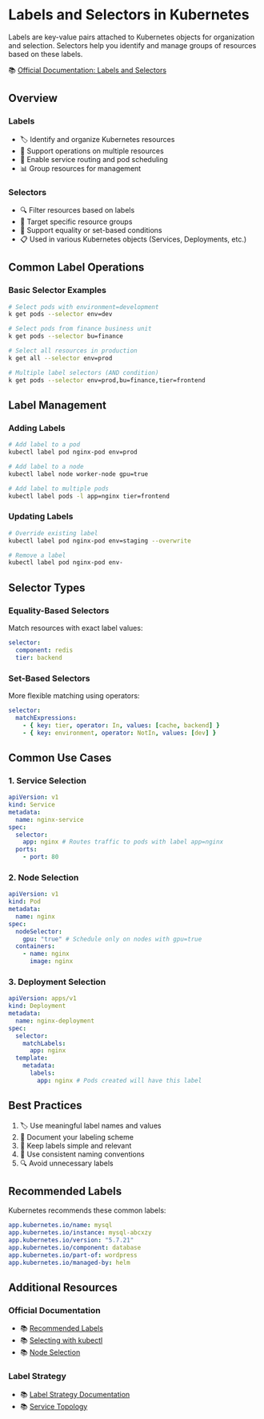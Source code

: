 # Labels and Selectors in Kubernetes

Labels are key-value pairs attached to Kubernetes objects for organization and selection. Selectors help you identify and manage groups of resources based on these labels.

📚 [Official Documentation: Labels and Selectors](https://kubernetes.io/docs/concepts/overview/working-with-objects/labels/)

## Overview

### Labels

- 🏷️ Identify and organize Kubernetes resources
- 🔄 Support operations on multiple resources
- 🎯 Enable service routing and pod scheduling
- 📊 Group resources for management

### Selectors

- 🔍 Filter resources based on labels
- 🎯 Target specific resource groups
- 🔀 Support equality or set-based conditions
- 📋 Used in various Kubernetes objects (Services, Deployments, etc.)

## Common Label Operations

### Basic Selector Examples

```bash
# Select pods with environment=development
k get pods --selector env=dev

# Select pods from finance business unit
k get pods --selector bu=finance

# Select all resources in production
k get all --selector env=prod

# Multiple label selectors (AND condition)
k get pods --selector env=prod,bu=finance,tier=frontend
```

## Label Management

### Adding Labels

```bash
# Add label to a pod
kubectl label pod nginx-pod env=prod

# Add label to a node
kubectl label node worker-node gpu=true

# Add label to multiple pods
kubectl label pods -l app=nginx tier=frontend
```

### Updating Labels

```bash
# Override existing label
kubectl label pod nginx-pod env=staging --overwrite

# Remove a label
kubectl label pod nginx-pod env-
```

## Selector Types

### Equality-Based Selectors

Match resources with exact label values:

```yaml
selector:
  component: redis
  tier: backend
```

### Set-Based Selectors

More flexible matching using operators:

```yaml
selector:
  matchExpressions:
    - { key: tier, operator: In, values: [cache, backend] }
    - { key: environment, operator: NotIn, values: [dev] }
```

## Common Use Cases

### 1. Service Selection

```yaml
apiVersion: v1
kind: Service
metadata:
  name: nginx-service
spec:
  selector:
    app: nginx # Routes traffic to pods with label app=nginx
  ports:
    - port: 80
```

### 2. Node Selection

```yaml
apiVersion: v1
kind: Pod
metadata:
  name: nginx
spec:
  nodeSelector:
    gpu: "true" # Schedule only on nodes with gpu=true
  containers:
    - name: nginx
      image: nginx
```

### 3. Deployment Selection

```yaml
apiVersion: apps/v1
kind: Deployment
metadata:
  name: nginx-deployment
spec:
  selector:
    matchLabels:
      app: nginx
  template:
    metadata:
      labels:
        app: nginx # Pods created will have this label
```

## Best Practices

1. 🏷️ Use meaningful label names and values
2. 📝 Document your labeling scheme
3. 🎯 Keep labels simple and relevant
4. 🔄 Use consistent naming conventions
5. 🔍 Avoid unnecessary labels

## Recommended Labels

Kubernetes recommends these common labels:

```yaml
app.kubernetes.io/name: mysql
app.kubernetes.io/instance: mysql-abcxzy
app.kubernetes.io/version: "5.7.21"
app.kubernetes.io/component: database
app.kubernetes.io/part-of: wordpress
app.kubernetes.io/managed-by: helm
```

## Additional Resources

### Official Documentation

- 📚 [Recommended Labels](https://kubernetes.io/docs/concepts/overview/working-with-objects/common-labels/)
- 📚 [Selecting with kubectl](https://kubernetes.io/docs/concepts/overview/working-with-objects/labels/#label-selectors)
- 📚 [Node Selection](https://kubernetes.io/docs/concepts/scheduling-eviction/assign-pod-node/)

### Label Strategy

- 📚 [Label Strategy Documentation](https://kubernetes.io/docs/concepts/overview/working-with-objects/labels/#syntax-and-character-set)
- 📚 [Service Topology](https://kubernetes.io/docs/concepts/services-networking/service-topology/)
